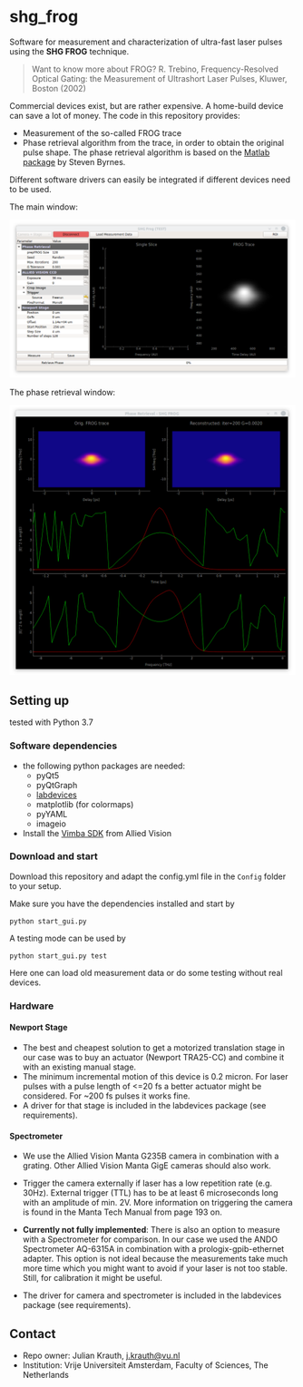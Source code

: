 # shg_frog

Software for measurement and characterization of ultra-fast laser pulses using the __SHG FROG__ technique.

> Want to know more about FROG?
> R. Trebino, Frequency-Resolved Optical Gating: the Measurement of Ultrashort Laser Pulses, Kluwer, Boston (2002)

Commercial devices exist, but are rather expensive. A home-build device can save a lot of money.
The code in this repository provides:

* Measurement of the so-called FROG trace
* Phase retrieval algorithm from the trace, in order to obtain the original pulse shape.
  The phase retrieval algorithm is based on the [Matlab package](https://nl.mathworks.com/matlabcentral/fileexchange/34986-frequency-resolved-optical-gating-frog) by Steven Byrnes.

Different software drivers can easily be integrated if different devices need to be used.

The main window:

![frog_gui_main](./Python/View/GUI/frog_gui_main.png)

The phase retrieval window:

![frog_gui_retrieval](./Python/View/GUI/frog_gui_retrieval.png)

## Setting up

tested with Python 3.7

### Software dependencies

* the following python packages are needed:
  * pyQt5
  * pyQtGraph
  * [labdevices](https://github.com/jkrauth/labdevices)
  * matplotlib (for colormaps)
  * pyYAML
  * imageio
* Install the [Vimba SDK](https://www.alliedvision.com/en/products/software.html) from Allied Vision

### Download and start

Download this repository and adapt the config.yml file in the `Config` folder to your setup.

Make sure you have the dependencies installed and start by

```console
python start_gui.py
```

A testing mode can be used by

```console
python start_gui.py test
```

Here one can load old measurement data or do some testing without real devices.

### Hardware

#### Newport Stage

* The best and cheapest solution to get a motorized translation stage in our case was to buy an
  actuator (Newport TRA25-CC) and combine it with an existing manual stage.
* The minimum incremental motion of this device is 0.2 micron. For laser pulses with a pulse length
  of <=20 fs a better actuator might be considered. For ~200 fs pulses it works fine.
* A driver for that stage is included in the labdevices package (see requirements).

#### Spectrometer

* We use the Allied Vision Manta G235B camera in combination with a grating. Other Allied Vision Manta GigE cameras should also work.

* Trigger the camera externally if laser has a low repetition rate (e.g. 30Hz).
  External trigger (TTL) has to be at least 6 microseconds long with an amplitude of min. 2V.
  More information on triggering the camera is found in the Manta Tech Manual from page 193 on.

* **Currently not fully implemented**: There is also an option to measure with a Spectrometer for comparison. In our case we used the ANDO Spectrometer AQ-6315A in combination with a prologix-gpib-ethernet adapter. This option is not ideal because the measurements take much more time which you might want to avoid if your laser is not too stable. Still, for calibration it might be useful.

* The driver for camera and spectrometer is included in the labdevices package (see requirements).

## Contact

* Repo owner:  Julian Krauth, j.krauth@vu.nl
* Institution: Vrije Universiteit Amsterdam, Faculty of Sciences, The Netherlands
